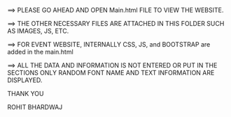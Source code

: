 ==> PLEASE GO AHEAD AND OPEN Main.html FILE TO VIEW THE WEBSITE.

==> THE OTHER NECESSARY FILES ARE ATTACHED IN THIS FOLDER SUCH AS IMAGES, JS, ETC.

==> FOR EVENT WEBSITE, INTERNALLY CSS, JS, and BOOTSTRAP are added in the main.html

==> ALL THE DATA AND INFORMATION IS NOT ENTERED OR PUT IN THE SECTIONS ONLY RANDOM FONT NAME AND TEXT INFORMATION ARE DISPLAYED.

THANK YOU

ROHIT BHARDWAJ
